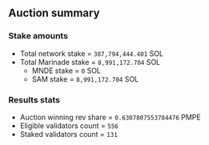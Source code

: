## Auction summary

### Stake amounts
- Total network stake = `387,794,444.401` SOL
- Total Marinade stake = `8,991,172.704` SOL
  - MNDE stake = `0` SOL
  - SAM stake = `8,991,172.704` SOL

### Results stats
- Auction winning rev share = `0.6307807553784476` PMPE
- Eligible validators count = `556`
- Staked validators count = `131`
